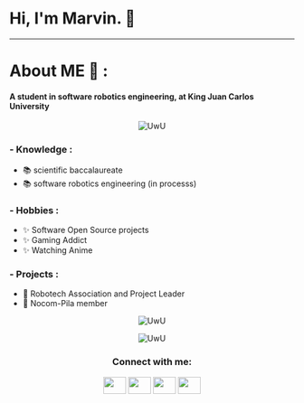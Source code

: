 # Hi, I'm Marvin. 👋
______________________________________________________________________________
# About ME 💬 :

####         A student in software robotics engineering, at King Juan Carlos University 	

<p align="center">
  <img src="https://data.whicdn.com/images/339189855/original.gif" alt="UwU" />
</p>

### - Knowledge :
- 📚 scientific baccalaureate
- 📚 software robotics engineering (in processs)


### - Hobbies : 
- ✨ Software Open Source projects
- ✨ Gaming Addict
- ✨ Watching Anime

### - Projects : 
- :space_invader: Robotech Association and Project Leader
- :space_invader: Nocom-Pila member



<!--[![GitHub Streak](http://github-readme-streak-stats.herokuapp.com?user=mpancracio2020&theme=github-dark-blue&hide_border=true)](https://git.io/streak-stats)-->
<p align="center">
  <img src="http://github-readme-streak-stats.herokuapp.com?user=mpancracio2020&theme=github-dark-blue&hide_border=true" alt="UwU" />
</p>

<!--![Alt text](https://spotify-recently-played-readme.vercel.app/api?user=morenito31)-->
<p align="center">
  <img src="https://spotify-recently-played-readme.vercel.app/api?user=morenito31" alt="UwU" />
</p>


<h3 align="center">Connect with me:</h3>
<p align="center">
<a href="https://twitter.com/mrvn________" target="blank"><img align="center" src="https://cdn.jsdelivr.net/npm/simple-icons@3.0.1/icons/twitter.svg" alt="" height="30" width="40" /></a>
<a href="www.linkedin.com/in/mpancracio" target="blank"><img align="center" src="https://cdn.jsdelivr.net/npm/simple-icons@3.0.1/icons/linkedin.svg" alt="" height="30" width="40" /></a>
<a href="https://www.instagram.com/mrvn________/?hl=es" target="blank"><img align="center" src="https://cdn.jsdelivr.net/npm/simple-icons@3.0.1/icons/instagram.svg" alt="" height="30" width="40" /></a>
<a href="https://youtu.be/GCdwKhTtNNw" target="blank"><img align="center" src="https://cdn.jsdelivr.net/npm/simple-icons@3.0.1/icons/youtube.svg" alt="" height="30" width="40" /></a>
</p>
